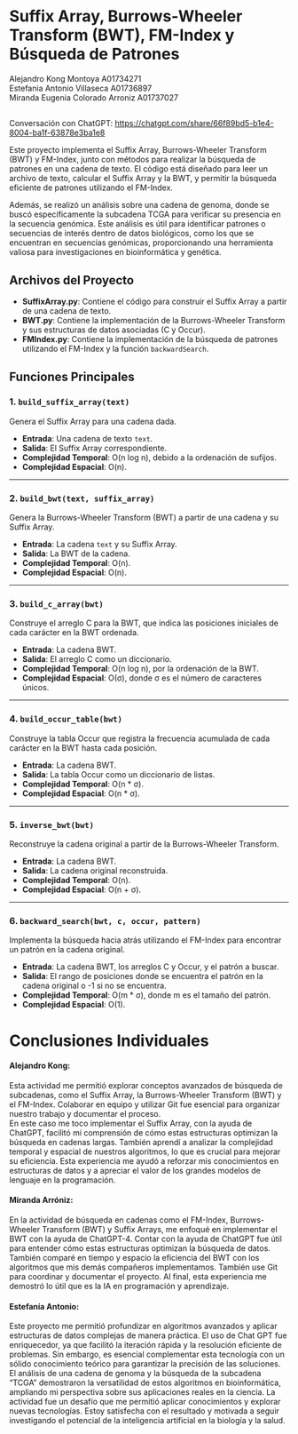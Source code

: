 # Suffix Array, Burrows-Wheeler Transform (BWT), FM-Index y Búsqueda de Patrones

Alejandro Kong Montoya A01734271 \
Estefania Antonio Villaseca A01736897 \
Miranda Eugenia Colorado Arroniz  A01737027 
##


Conversación con ChatGPT: https://chatgpt.com/share/66f89bd5-b1e4-8004-ba1f-63878e3ba1e8

Este proyecto implementa el Suffix Array, Burrows-Wheeler Transform (BWT) y FM-Index, junto con métodos para realizar la búsqueda de patrones en una cadena de texto. El código está diseñado para leer un archivo de texto, calcular el Suffix Array y la BWT, y permitir la búsqueda eficiente de patrones utilizando el FM-Index.

Además, se realizó un análisis sobre una cadena de genoma, donde se buscó específicamente la subcadena TCGA para verificar su presencia en la secuencia genómica. Este análisis es útil para identificar patrones o secuencias de interés dentro de datos biológicos, como los que se encuentran en secuencias genómicas, proporcionando una herramienta valiosa para investigaciones en bioinformática y genética.

## Archivos del Proyecto

- **SuffixArray.py**: Contiene el código para construir el Suffix Array a partir de una cadena de texto.
- **BWT.py**: Contiene la implementación de la Burrows-Wheeler Transform y sus estructuras de datos asociadas (C y Occur).
- **FMIndex.py**: Contiene la implementación de la búsqueda de patrones utilizando el FM-Index y la función `backwardSearch`.

## Funciones Principales

### 1. `build_suffix_array(text)`
Genera el Suffix Array para una cadena dada.

- **Entrada**: Una cadena de texto `text`.
- **Salida**: El Suffix Array correspondiente.
- **Complejidad Temporal**: O(n log n), debido a la ordenación de sufijos.
- **Complejidad Espacial**: O(n).

---

### 2. `build_bwt(text, suffix_array)`
Genera la Burrows-Wheeler Transform (BWT) a partir de una cadena y su Suffix Array.

- **Entrada**: La cadena `text` y su Suffix Array.
- **Salida**: La BWT de la cadena.
- **Complejidad Temporal**: O(n).
- **Complejidad Espacial**: O(n).

---

### 3. `build_c_array(bwt)`
Construye el arreglo C para la BWT, que indica las posiciones iniciales de cada carácter en la BWT ordenada.

- **Entrada**: La cadena BWT.
- **Salida**: El arreglo C como un diccionario.
- **Complejidad Temporal**: O(n log n), por la ordenación de la BWT.
- **Complejidad Espacial**: O(σ), donde σ es el número de caracteres únicos.

---

### 4. `build_occur_table(bwt)`
Construye la tabla Occur que registra la frecuencia acumulada de cada carácter en la BWT hasta cada posición.

- **Entrada**: La cadena BWT.
- **Salida**: La tabla Occur como un diccionario de listas.
- **Complejidad Temporal**: O(n * σ).
- **Complejidad Espacial**: O(n * σ).

---

### 5. `inverse_bwt(bwt)`
Reconstruye la cadena original a partir de la Burrows-Wheeler Transform.

- **Entrada**: La cadena BWT.
- **Salida**: La cadena original reconstruida.
- **Complejidad Temporal**: O(n).
- **Complejidad Espacial**: O(n + σ).

---

### 6. `backward_search(bwt, c, occur, pattern)`
Implementa la búsqueda hacia atrás utilizando el FM-Index para encontrar un patrón en la cadena original.

- **Entrada**: La cadena BWT, los arreglos C y Occur, y el patrón a buscar.
- **Salida**: El rango de posiciones donde se encuentra el patrón en la cadena original o -1 si no se encuentra.
- **Complejidad Temporal**: O(m * σ), donde m es el tamaño del patrón.
- **Complejidad Espacial**: O(1).


##

# Conclusiones Individuales

#### Alejandro Kong: 
Esta actividad me permitió explorar conceptos avanzados de búsqueda de subcadenas, como el Suffix Array, la Burrows-Wheeler Transform (BWT) y el FM-Index. Colaborar en equipo y utilizar Git fue esencial para organizar nuestro trabajo y documentar el proceso.\
En este caso me toco implementar el Suffix Array, con la ayuda de ChatGPT, facilitó mi comprensión de cómo estas estructuras optimizan la búsqueda en cadenas largas. También aprendí a analizar la complejidad temporal y espacial de nuestros algoritmos, lo que es crucial para mejorar su eficiencia. Esta experiencia me ayudó a reforzar mis conocimientos en estructuras de datos y a apreciar el valor de los grandes modelos de lenguaje en la programación.

#### Miranda Arróniz:
En la actividad de búsqueda en cadenas como el FM-Index, Burrows-Wheeler Transform (BWT) y Suffix Arrays, me enfoqué en implementar el BWT con la ayuda de ChatGPT-4. Contar con la ayuda de ChatGPT fue útil para entender cómo estas estructuras optimizan la búsqueda de datos. También comparé en tiempo y espacio la eficiencia del BWT con los algoritmos que mis demás compañeros implementamos. También use Git para coordinar y documentar el proyecto. Al final, esta experiencia me demostró lo útil que es la IA en programación y aprendizaje.

#### Estefanía Antonio:
Este proyecto me permitió profundizar en algoritmos avanzados y aplicar estructuras de datos complejas de manera práctica. El uso de Chat GPT fue enriquecedor, ya que facilitó la iteración rápida y la resolución eficiente de problemas. Sin embargo, es esencial complementar esta tecnología con un sólido conocimiento teórico para garantizar la precisión de las soluciones.
El análisis de una cadena de genoma y la búsqueda de la subcadena “TCGA” demostraron la versatilidad de estos algoritmos en bioinformática, ampliando mi perspectiva sobre sus aplicaciones reales en la ciencia. La actividad fue un desafío que me permitió aplicar conocimientos y explorar nuevas tecnologías. Estoy satisfecha con el resultado y motivada a seguir investigando el potencial de la inteligencia artificial en la biología y la salud.
